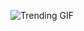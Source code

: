 
<!-- GIF_SECTION -->
![Trending GIF](https://media2.giphy.com/media/v1.Y2lkPThiYjIxNzcyNmt4N3Boa2x1ZTR2MzhvcnByeXFjMW5iOWNqNWg0NmE0Y2xrOGl0eSZlcD12MV9naWZzX3NlYXJjaCZjdD1n/khMQDMRqOBEToISmyp/giphy.gif)
<!-- END_GIF_SECTION -->

